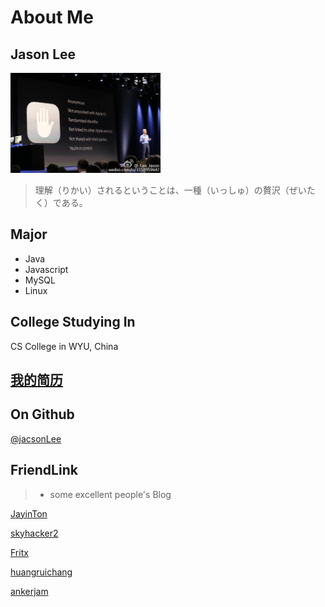 # About Me

## Jason Lee

<img alt="avatar" src="avatar.jpg" width="240">

> 理解（りかい）されるということは、一種（いっしゅ）の贅沢（ぜいたく）である。

## Major
- Java
- Javascript
- MySQL
- Linux

## College Studying In

CS College in WYU, China


## [我的简历](jason.pdf)

## On Github

[@jacsonLee](https://github.com/jacsonLee)

## FriendLink
>* some excellent people's Blog 

[JayinTon](http://jayinton.com/blog/index.html)

[skyhacker2](http://my.oschina.net/skyhacker2/blog)

[Fritx](http://fritx.github.io/blog/)

[huangruichang](http://huangruichang.github.io/)

[ankerjam](http://ankerjam.sinaapp.com/)